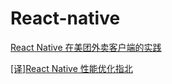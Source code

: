 # React-native

[React Native 在美团外卖客户端的实践](https://tech.meituan.com/2019/12/19/meituan-mrn-practice.html)

[[译]React Native 性能优化指北](https://zhuanlan.zhihu.com/p/76587575)
